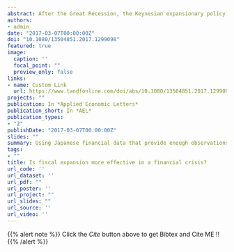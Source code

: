```yaml
---
abstract: After the Great Recession, the Keynesian expansionary policy has been regarded as an effective measure, especially under imperfect financial market conditions. Among literature related to fiscal policy in financial crises, Fernández-Villaverde (2010) suggests that the fiscal policy multiplier increases in a financial crisis through the Fisher effect. However, we should note that the author simply compared the multiplier computed in the standard new Keynesian dynamic stochastic general equilibrium (DSGE) with that in the DSGE with financial accelerator settings. As the financial accelerator is considered effective during both financial crises and normal financial conditions, the author’s comparison should be considered insignificant for showing a greater multiplier in the financial crisis. In this study, to make the exact comparison, we first estimate parameters regarding the Fisher effect under each regime separately and then compute and compare the estimated fiscal multipliers using these 2 estimates in the same DSGE model. Using Japanese financial data that provide enough observations under the good and bad regimes of financial conditions, we find that fiscal multipliers are smaller in the bad regime than in the good regime.
authors:
- admin
date: "2017-03-07T00:00:00Z"
doi: "10.1080/13504851.2017.1299098"
featured: true
image:
  caption: ''
  focal_point: ""
  preview_only: false
links:
- name: Custom Link
  url: https://www.tandfonline.com/doi/abs/10.1080/13504851.2017.1299098?journalCode=rael20
projects: ""
publication: In *Applied Economic Letters*
publication_short: In *AEL*
publication_types:
- "2"
publishDate: "2017-03-07T00:00:00Z"
slides: ""
summary: Using Japanese financial data that provide enough observations under the good and bad regimes of financial conditions, we find that fiscal multipliers are smaller in the bad regime than in the good regime.
tags:
- ""
title: Is fiscal expansion more effective in a financial crisis?
url_code: ''
url_dataset: ''
url_pdf: ""
url_poster: ''
url_project: ""
url_slides: ""
url_source: ''
url_video: ''
---
```


{{% alert note %}}
Click the *Cite* button above to get Bibtex and Cite ME !!
{{% /alert %}}

